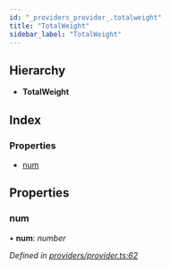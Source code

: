 ```yaml
---
id: "_providers_provider_.totalweight"
title: "TotalWeight"
sidebar_label: "TotalWeight"
---
```


## Hierarchy

* **TotalWeight**

## Index

### Properties

* [num](_providers_provider_.totalweight.md#num)

## Properties

###  num

• **num**: *number*

*Defined in [providers/provider.ts:62](https://github.com/nearprotocol/nearlib/blob/a23e44a/src.ts/providers/provider.ts#L62)*
